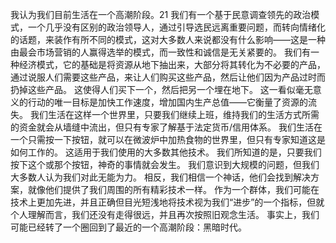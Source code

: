 我认为我们目前生活在一个高潮阶段。21
我们有一个基于民意调查领先的政治模式，一个几乎没有区别的政治领导人，通过引导选民远离重要问题，而转向情绪化的话题，来装作有所不同的模式，这对大多数人来说都没有什么影响——这是一种由最会市场营销的人赢得选举的模式，而一致性和诚信是无关紧要的。
我们有一种经济模式，它的基础是将资源从地下抽出来，大部分将其转化为不必要的产品，通过说服人们需要这些产品，来让人们购买这些产品，然后让他们因为产品过时而扔掉这些产品。
这使得人们买下一个，然后把另一个埋在地下。
这一看似毫无意义的行动的唯一目标是加快工作速度，增加国内生产总值——它衡量了资源的流失。
我们生活在这样一个世界里，只要我们继续上班，维持我们的生活方式所需的资金就会从墙缝中流出，但只有专家了解基于法定货币/信用体系。
我们生活在一个只需按一下按钮，就可以在微波炉中加热食物的世界里，但只有专家知道这是如何工作的。
这适用于我们使用的大多数其他技术。
我们所知道的是，只要我们按下这个或那个按钮，神奇的事情就会发生。
我们意识到大规模的问题，但我们大多数人认为我们对此无能为力。
相反，我们相信一个神话，他们会找到解决方案，就像他们提供了我们周围的所有精彩技术一样。
作为一个群体，我们可能在技术上更加先进，并且正确但目光短浅地将技术视为我们“进步”的一个指标，但就个人理解而言，我们还没有走得很远，并且再次按照旧观念生活。
事实上，我们可能已经转了一个圈回到了最近的一个高潮阶段：黑暗时代。